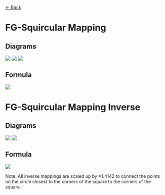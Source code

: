 [<- Back](https://raw.githubusercontent.com/Kuuuube/Circular_Area/blob/main/wiki/mappings_index.md)

# FG-Squircular Mapping

## Diagrams
![](https://raw.githubusercontent.com/Kuuuube/Circular_Area/main/wiki/images/mappings/square_fg_squircular_mapping_circle_grid_thick_checkerboard.png)
![](https://raw.githubusercontent.com/Kuuuube/Circular_Area/main/wiki/images/mappings/square_fg_squircular_mapping_square_grid_thick_checkerboard.png)
![](https://raw.githubusercontent.com/Kuuuube/Circular_Area/main/wiki/images/mappings/square_fg_squircular_mapping_dot_grid_circle_rgb_gradient_circle.png)

## Formula
![](https://raw.githubusercontent.com/Kuuuube/Circular_Area/main/wiki/images/formulas/fg_squircular_mapping_formula.png)




# FG-Squircular Mapping Inverse

## Diagrams
![](https://raw.githubusercontent.com/Kuuuube/Circular_Area/main/wiki/images/mappings/circle_fg_squircular_mapping_square_grid_circle_thick_checkerboard.png)
![](https://raw.githubusercontent.com/Kuuuube/Circular_Area/main/wiki/images/mappings/circle_fg_squircular_mapping_dot_grid_square_rgb_gradient.png)

## Formula
![](https://raw.githubusercontent.com/Kuuuube/Circular_Area/main/wiki/images/formulas/fg_squircular_mapping_inverse_formula.png)

Note: All inverse mappings are scaled up by ≈1.4142 to connect the points on the circle closest to the corners of the square to the corners of the square.